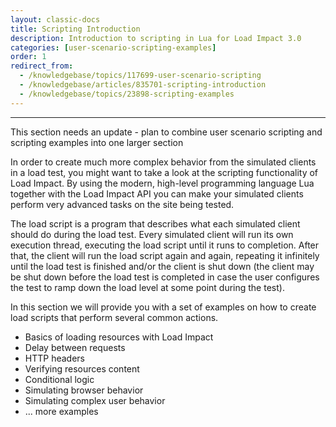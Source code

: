 ```yaml
---
layout: classic-docs
title: Scripting Introduction
description: Introduction to scripting in Lua for Load Impact 3.0
categories: [user-scenario-scripting-examples]
order: 1
redirect_from:
  - /knowledgebase/topics/117699-user-scenario-scripting
  - /knowledgebase/articles/835701-scripting-introduction
  - /knowledgebase/topics/23898-scripting-examples
---
```


***

This section needs an update - plan to combine user scenario scripting and scripting examples into one larger section


In order to create much more complex behavior from the simulated clients in a load test, you might want to take a look at the scripting functionality of Load Impact. By using the modern, high-level programming language Lua together with the Load Impact API you can make your simulated clients perform very advanced tasks on the site being tested.

The load script is a program that describes what each simulated client should do during the load test. Every simulated client will run its own execution thread, executing the load script until it runs to completion. After that, the client will run the load script again and again, repeating it infinitely until the load test is finished and/or the client is shut down (the client may be shut down before the load test is completed in case the user configures the test to ramp down the load level at some point during the test).

In this section we will provide you with a set of examples on how to create load scripts that perform several common actions.

- Basics of loading resources with Load Impact
- Delay between requests
- HTTP headers
- Verifying resources content
- Conditional logic
- Simulating browser behavior
- Simulating complex user behavior
- ... more examples
